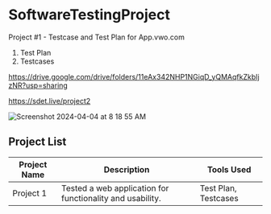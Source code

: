 
# SoftwareTestingProject

Project #1 -  Testcase and Test Plan for App.vwo.com

1. Test Plan
2. Testcases

https://drive.google.com/drive/folders/11eAx342NHP1NGiqD_yQMAqfkZkbIjzNR?usp=sharing

https://sdet.live/project2

![Screenshot 2024-04-04 at 8 18 55 AM](https://github.com/PramodDutta/SoftwareTestingProject6X/assets/1409610/8f9999e6-179e-47ff-97fc-cee0e84cc501)


## Project List

| Project Name | Description | Tools Used |
|--------------|-------------|------------|
| Project 1    | Tested a web application for functionality and usability. | Test Plan, Testcases |
